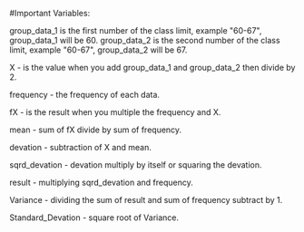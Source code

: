 #Important Variables:

group_data_1 is the first number of the class limit, example "60-67", group_data_1 will be 60.
group_data_2 is the second number of the class limit, example "60-67", group_data_2 will be 67.

 X - is the value when you add group_data_1 and group_data_2 then divide by 2.

 frequency - the frequency of each data.

 fX - is the result when you multiple the frequency and X.

 mean - sum of fX divide by sum of frequency.

 devation - subtraction of X and mean.

 sqrd_devation - devation multiply by itself or squaring the devation.

 result - multiplying sqrd_devation and frequency.

 Variance - dividing the sum of result and sum of frequency subtract by 1.

 Standard_Devation - square root of Variance.
